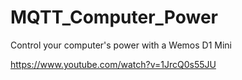 # MQTT_Computer_Power
Control your computer's power with a Wemos D1 Mini

https://www.youtube.com/watch?v=1JrcQ0s55JU
